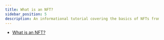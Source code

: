 ```yaml
---
title: What is an NFT?
sidebar_position: 5
description: An informational tutorial covering the basics of NFTs from developer’s perspective.
---
```


* [What is an NFT?](https://ethereum.org/en/developers/docs/standards/tokens/erc-721/)
